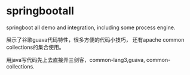 # springbootall

springboot all demo and integration, including some process engine.

展示了谷歌guava代码特性，很多方便的代码小技巧， 还有apache common collections的集合使用。

用java写代码先上去直接弄三剑客，common-lang3,guava, common-collections.



